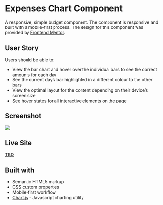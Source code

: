 # Expenses Chart Component

A responsive, simple budget component. The component is responsive and built with a mobile-first process. The design for this component was provided by [Frontend Mentor](https://www.frontendmentor.io/challenges/expenses-chart-component-e7yJBUdjwt).

## User Story

Users should be able to:

- View the bar chart and hover over the individual bars to see the correct amounts for each day
- See the current day’s bar highlighted in a different colour to the other bars
- View the optimal layout for the content depending on their device’s screen size
- See hover states for all interactive elements on the page

## Screenshot

![](./screenshot.jpg)

## Live Site

[TBD](https://example.com)

## Built with

- Semantic HTML5 markup
- CSS custom properties
- Mobile-first workflow
- [Chart.js](https://chartjs.org/) - Javascript charting utility